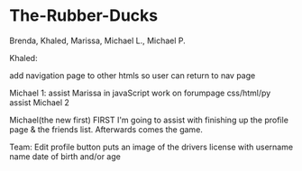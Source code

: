 # The-Rubber-Ducks
Brenda, Khaled, Marissa, Michael L., Michael P.

Khaled:

add navigation page to other htmls so user can return to nav page



Michael 1:
assist Marissa in javaScript
work on forumpage css/html/py
assist Michael 2

Michael(the new first)
FIRST
I'm going to assist with finishing up the profile page & the friends list. Afterwards comes the game.





Team:
Edit profile button puts an image of the drivers license with username name  date of birth and/or age

